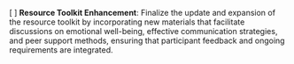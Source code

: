 [ ] **Resource Toolkit Enhancement**: Finalize the update and expansion of the resource toolkit by incorporating new materials that facilitate discussions on emotional well-being, effective communication strategies, and peer support methods, ensuring that participant feedback and ongoing requirements are integrated.
